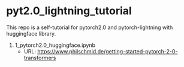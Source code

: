 # pyt2.0_lightning_tutorial
This repo is a self-tutorial for pytorch2.0 and pytorch-lightning with huggingface library.  
1. 1_pytorch2.0_huggingface.ipynb  
	* URL: https://www.philschmid.de/getting-started-pytorch-2-0-transformers  
